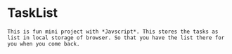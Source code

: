 # TaskList
```This is fun mini project with *Javscript*. This stores the tasks as list in local storage of browser. So that you have the list there for you when you come back.```
